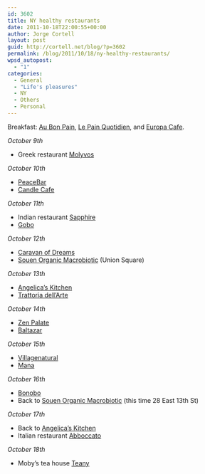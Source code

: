 ```yaml
---
id: 3602
title: NY healthy restaurants
date: 2011-10-18T22:00:55+00:00
author: Jorge Cortell
layout: post
guid: http://cortell.net/blog/?p=3602
permalink: /blog/2011/10/18/ny-healthy-restaurants/
wpsd_autopost:
  - "1"
categories:
  - General
  - "Life's pleasures"
  - NY
  - Others
  - Personal
---
```

Breakfast: <a title="http://www.aubonpain.com/" href="http://www.aubonpain.com/" target="_blank">Au Bon Pain</a>, <a title="http://www.lepainquotidien.us/" href="http://www.lepainquotidien.us/" target="_blank">Le Pain Quotidien</a>, and <a title="https://www.europacafe.com/" href="https://www.europacafe.com/" target="_blank">Europa Cafe</a>.

_October 9th_

  * Greek restaurant <a title="http://www.molyvos.com" href="http://www.molyvos.com" target="_blank">Molyvos</a>

_October 10th_

  * <a title="http://www.peacefoodcafe.com" href="http://www.peacefoodcafe.com" target="_blank">PeaceBar</a>
  * <a title="http://www.candlecafe.com" href="http://www.candlecafe.com" target="_blank">Candle Cafe</a>

_October 11th_

  * Indian restaurant <a title="http://www.sapphireny.com/" href="http://www.sapphireny.com/" target="_blank">Sapphire</a>
  * <a title="http://www.goborestaurant.com" href="http://www.goborestaurant.com" target="_blank">Gobo</a>

_October 12th_

  * <a title="http://www.caravanofdreams.net" href="http://www.caravanofdreams.net" target="_blank">Caravan of Dreams</a>
  * <a title="http://souen.net" href="http://souen.net" target="_blank">Souen Organic Macrobiotic</a> (Union Square)

_October 13th_

  * <a title="http://www.angelicakitchen.com" href="http://www.angelicakitchen.com" target="_blank">Angelica&#8217;s Kitchen</a>
  * <a title="http://www.trattoriadellarte.com" href="http://www.trattoriadellarte.com" target="_blank">Trattoria dell&#8217;Arte</a>

_October 14th_

  * <a title="http://www.zenpalate.com" href="http://www.zenpalate.com" target="_blank">Zen Palate</a>
  * <a title="http://www.balthazarny.com" href="http://www.balthazarny.com" target="_blank">Baltazar</a>

_October 15th_

  * <a title="http://villagenaturalnyc.com" href="http://villagenaturalnyc.com" target="_blank">Villagenatural</a>
  * <a title="http://manaorganic.com" href="http://manaorganic.com" target="_blank">Mana</a>

_October 16th_

  * <a title="http://www.bonobosrestaurant.com" href="http://www.bonobosrestaurant.com" target="_blank">Bonobo</a>
  * Back to <a title="http://souen.net" href="http://souen.net" target="_blank">Souen Organic Macrobiotic</a> (this time 28 East 13th St)

_October 17th_

  * Back to <a title="http://www.angelicakitchen.com" href="http://www.angelicakitchen.com" target="_blank">Angelica&#8217;s Kitchen</a>
  * Italian restaurant <a title="http://www.abboccato.com" href="http://www.abboccato.com" target="_blank">Abboccato</a>

_October 18th_

  * Moby&#8217;s tea house <a title="https://www.teany.com" href="https://www.teany.com" target="_blank">Teany</a>